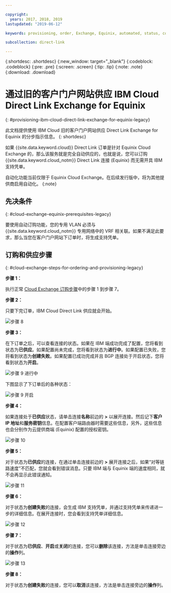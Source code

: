 ```yaml
---

copyright:
  years: 2017, 2018, 2019
lastupdated: "2019-06-12"

keywords: provisioning, order, Exchange, Equinix, automated, status, connection, legacy, customer, portal, Softlayer

subcollection: direct-link

---
```


{:shortdesc: .shortdesc}
{:new_window: target="_blank"}
{:codeblock: .codeblock}
{:pre: .pre}
{:screen: .screen}
{:tip: .tip}
{:note: .note}
{:download: .download}


# 通过旧的客户门户网站供应 IBM Cloud Direct Link Exchange for Equinix
{: #provisioning-ibm-cloud-direct-link-exchange-for-equinix-legacy}

此文档提供使用 IBM Cloud 旧的客户门户网站供应 Direct Link Exchange for Equinix 的分步指示信息。
{: shortdesc}

如果 {{site.data.keyword.cloud}} Direct Link 订单是针对 Equinix Cloud Exchange 的，那么该服务就是完全自动供应的，也就是说，您可以订购 {{site.data.keyword.cloud_notm}} Direct Link 连接 (Equinix) 而无需开具 IBM 支持凭单。

自动化功能当前仅限于 Equinix Cloud Exchange。在后续发行版中，将为其他提供商启用自动化。
{:note}

## 先决条件
{: #cloud-exchange-equinix-prerequisites-legacy}

要使用自动订购功能，您的专用 VLAN 必须与 {{site.data.keyword.cloud_notm}} 专用网络中的 VRF 相关联。如果不满足此要求，那么当您在客户门户网站下订单时，将生成支持凭单。

## 订购和供应步骤
{: #cloud-exchange-steps-for-ordering-and-provisioning-legacy}

**步骤 1：**

执行正常 [Cloud Exchange 订购步骤](/docs/infrastructure/direct-link?topic=direct-link-provisioning-ibm-cloud-direct-link-exchange-legacy)中的步骤 1 到步骤 7。

**步骤 2：**

只要下完订单，IBM Cloud Direct Link 供应就会开始。

![步骤 8](/images/Equinix-Step8.png)

**步骤 3：**

在下订单之后，可以查看连接的状态。如果在 IBM 端成功完成了配置，您将看到状态为**已供应**。如果配置尚未完成，您将看到状态为**进行中**。如果配置已失败，您将看到状态为**创建失败**。如果配置已成功完成并且 BGP 连接处于开启状态，您将看到状态为**开启**。

![步骤 9 进行中](/images/Equinix-Step9-InProgress.png)

下图显示了下订单后的各种状态：

![步骤 9 开启](/images/Equinix-Step9-UP.png)

**步骤 4：**

如果连接处于**已供应**状态，请单击连接**名称**前边的 **>** 以展开连接。然后记下**客户 IP 地址**和**服务密钥**信息。在配置客户端路由器时需要这些信息，另外，这些信息也会分别作为云提供商端 (Equinix) 配置的授权密钥。

![步骤 10](/images/Equinix-Step10-Provisioned.png)

**步骤 5：**

对于状态为**已供应**的连接，在通过单击连接前边的 **>** 展开连接之后，如果“对等链路速度”不匹配，您就会看到错误消息。只要 IBM 端与 Equinix 端的速度相同，就不会再显示此错误通知。

![步骤 11](/images/Equinix-Step11-PortMismatch.png)

**步骤 6：**

对于状态为**创建失败**的连接，会生成 IBM 支持凭单，并通过支持凭单来传递进一步的详细信息。在展开连接时，您会看到支持凭单详细信息。

![步骤 12](/images/Equinix-Step12-CreateFailed.png)

**步骤 7：**

对于状态为**已供应**、**开启**或**关闭**的连接，您可以**删除**该连接，方法是单击连接旁边的**操作**列。

![步骤 13](/images/Equinix-Step13-Delete.png)

**步骤 8：**

对于状态为**创建失败**的连接，您可以**取消**该连接，方法是单击连接旁边的**操作**列。
